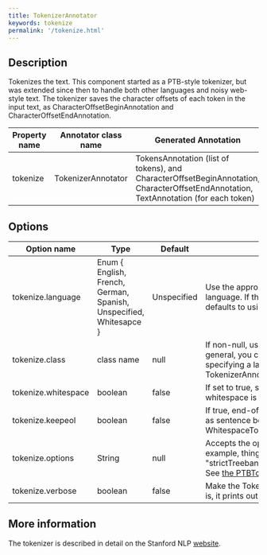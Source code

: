 ```yaml
---
title: TokenizerAnnotator 
keywords: tokenize
permalink: '/tokenize.html'
---
```


## Description

Tokenizes the text. This component started as a PTB-style tokenizer, but was extended since then to handle both other languages and noisy web-style text. The tokenizer saves the character offsets of each token in the input text, as CharacterOffsetBeginAnnotation and CharacterOffsetEndAnnotation.

| Property name | Annotator class name | Generated Annotation |
| --- | --- | --- |
| tokenize | TokenizerAnnotator | TokensAnnotation (list of tokens), and CharacterOffsetBeginAnnotation, CharacterOffsetEndAnnotation, TextAnnotation (for each token) | 

## Options

| Option name | Type | Default | Description |
| --- | --- | --- | --- |
| tokenize.language | Enum { English, French, German, Spanish, Unspecified, Whitesapce } | Unspecified | Use the appropriate tokenizer for the given language. If the tokenizer is Unspecified, it defaults to using the English PTBTokenizer. |
| tokenize.class | class name | null | If non-null, use this class as the `Tokenizer`. In general, you can now more easily do this by specifying a language to the TokenizerAnnotator. |
| tokenize.whitespace | boolean | false | If set to true, separates words only when whitespace is encountered. |
| tokenize.keepeol | boolean | false | If true, end-of-line tokens are kept and used as sentence boundaries with the WhitespaceTokenizer. |
| tokenize.options | String | null | Accepts the options of `PTBTokenizer` for example, things like "americanize=false" or "strictTreebank3=true,untokenizable=allKeep". See [the PTBTokenizer documentation](http://nlp.stanford.edu/software/tokenizer.shtml#Options). |
| tokenize.verbose | boolean | false | Make the TokenizerAnnotator verbose - that is, it prints out all tokenizations it performs. |


## More information 

The tokenizer is described in detail on the Stanford NLP [website](http://nlp.stanford.edu/software/tokenizer.shtml).
